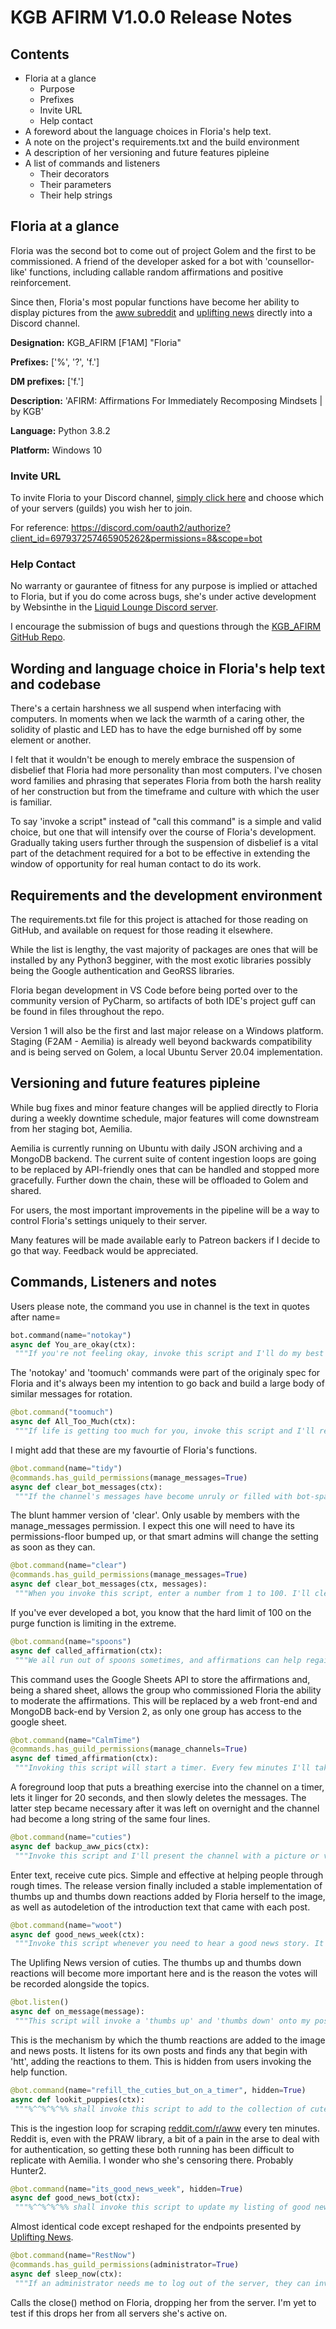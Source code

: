 # KGB AFIRM V1.0.0 Release Notes

## Contents

- Floria at a glance
  - Purpose
  - Prefixes
  - Invite URL
  - Help contact
- A foreword about the language choices in Floria's help text.
- A note on the project's requirements.txt and the build environment
- A description of her versioning and future features pipleine
- A list of commands and listeners
  - Their decorators
  - Their parameters
  - Their help strings

## Floria at a glance

Floria was the second bot to come out of project Golem and the first to be commissioned. A friend of the developer asked for a bot with 'counsellor-like' functions, including callable random affirmations and positive reinforcement.

Since then, Floria's most popular functions have become her ability to display pictures from the [aww subreddit](https://reddit.com/r/aww/) and [uplifting news](https://reddit.com/r/UpliftingNews) directly into a Discord channel.

**Designation:** KGB_AFIRM [F1AM] "Floria"

**Prefixes:**  ['%', '?', 'f.']

**DM prefixes:**  ['f.']

**Description:** 'AFIRM: Affirmations For Immediately Recomposing Mindsets | by KGB'

**Language:** Python 3.8.2

**Platform:** Windows 10

### Invite URL

To invite Floria to your Discord channel, [simply click here](https://discord.com/oauth2/authorize?client_id=697937257465905262&permissions=8&scope=bot) and choose which of your servers (guilds) you wish her to join.

For reference: https://discord.com/oauth2/authorize?client_id=697937257465905262&permissions=8&scope=bot

### Help Contact

No warranty or gaurantee of fitness for any purpose is implied or attached to Floria, but if you do come across bugs, she's under active development by Websinthe in the [Liquid Lounge Discord server](https://discord.gg/VbEqT2U).

I encourage the submission of bugs and questions through the [KGB_AFIRM GitHub Repo](https://github.com/KGBicheno/KGB_AFIRM/issues).

## Wording and language choice in Floria's help text and codebase

There's a certain harshness we all suspend when interfacing with computers. In moments when we lack the warmth of a caring other, the solidity of plastic and LED has to have the edge burnished off by some element or another.

I felt that it wouldn't be enough to merely embrace the suspension of disbelief that Floria had more personality than most computers. I've chosen word families and phrasing that seperates Floria from both the harsh reality of her construction but from the timeframe and culture with which the user is familiar.

To say 'invoke a script" instead of "call this command" is a simple and valid choice, but one that will intensify over the course of Floria's development. Gradually taking users further through the suspension of disbelief is a vital part of the detachment required for a bot to be effective in extending the window of opportunity for real human contact to do its work.

## Requirements and the development environment

The requirements.txt file for this project is attached for those reading on GitHub, and available on request for those reading it elsewhere.

While the list is lengthy, the vast majority of packages are ones that will be installed by any Python3 begginer, with the most exotic libraries possibly being the Google authentication and GeoRSS libraries.

Floria began development in VS Code before being ported over to the community version of PyCharm, so artifacts of both IDE's project guff can be found in files throughout the repo.

Version 1 will also be the first and last major release on a Windows platform. Staging (F2AM - Aemilia) is already well beyond backwards compatibility and is being served on Golem, a local Ubuntu Server 20.04 implementation.

## Versioning and future features pipleine

While bug fixes and minor feature changes will be applied directly to Floria during a weekly downtime schedule, major features will come downstream from her staging bot, Aemilia.

Aemilia is currently running on Ubuntu with daily JSON archiving and a MongoDB backend. The current suite of content ingestion loops are going to be replaced by API-friendly ones that can be handled and stopped more gracefully. Further down the chain, these will be offloaded to Golem and shared.

For users, the most important improvements in the pipeline will be a way to control Floria's settings uniquely to their server.

Many features will be made available early to Patreon backers if I decide to go that way. Feedback would be appreciated.

## Commands, Listeners and notes

Users please note, the command you use in channel is the text in quotes after name=

```Python
bot.command(name="notokay")
async def You_are_okay(ctx):
 """If you're not feeling okay, invoke this script and I'll do my best to help you out."""
```

The 'notokay' and 'toomuch' commands were part of the originaly spec for Floria and it's always been my intention to go back and build a large body of similar messages for rotation. 

```Python
@bot.command("toomuch")
async def All_Too_Much(ctx):
 """If life is getting too much for you, invoke this script and I'll remind you of a few things that might help."""
```

I might add that these are my favourtie of Floria's functions.

```Python
@bot.command(name="tidy")
@commands.has_guild_permissions(manage_messages=True)
async def clear_bot_messages(ctx):
 """If the channel's messages have become unruly or filled with bot-spam, I'll clear the last 100, easy."""
```

The blunt hammer version of 'clear'. Only usable by members with the manage_messages permission. I expect this one will need to have its permissions-floor bumped up, or that smart admins will change the setting as soon as they can.

```Python
@bot.command(name="clear")
@commands.has_guild_permissions(manage_messages=True)
async def clear_bot_messages(ctx, messages):
 """When you invoke this script, enter a number from 1 to 100. I'll clear that many messages from this channel for you. Like this: f.clear 33"""
```

If you've ever developed a bot, you know that the hard limit of 100 on the purge function is limiting in the extreme. 

```Python
@bot.command(name="spoons")
async def called_affirmation(ctx):
 """We all run out of spoons sometimes, and affirmations can help regain them. Invoke this script and repeat a psuedo-randomly chosen affirmation after me."""
```

This command uses the Google Sheets API to store the affirmations and, being a shared sheet, allows the group who commissioned Floria the ability to moderate the affirmations. This will be replaced by a web front-end and MongoDB back-end by Version 2, as only one group has access to the google sheet.

```Python
@bot.command(name="CalmTime")
@commands.has_guild_permissions(manage_channels=True)
async def timed_affirmation(ctx):
 """Invoking this script will start a timer. Every few minutes I'll take the channel through a breathing exercise and then finish with a picture of something cute."""
```

A foreground loop that puts a breathing exercise into the channel on a timer, lets it linger for 20 seconds, and then slowly deletes the messages. The latter step became necessary after it was left on overnight and the channel had become a long string of the same four lines.

```Python
@bot.command(name="cuties")
async def backup_aww_pics(ctx):
 """Invoke this script and I'll present the channel with a picture or video of something adorable and life-affirming."""
```

Enter text, receive cute pics. Simple and effective at helping people through rough times. The release version finally included a stable implementation of thumbs up and thumbs down reactions added by Floria herself to the image, as well as autodeletion of the introduction text that came with each post.

```Python
@bot.command(name="woot")
async def good_news_week(ctx):
 """Invoke this script whenever you need to hear a good news story. It's good to be reminded of the good things happening around the world."""
```

The Uplifing News version of cuties. The thumbs up and thumbs down reactions will become more important here and is the reason the votes will be recorded alongside the topics.

```Python
@bot.listen()
async def on_message(message):
 """This script will invoke a 'thumbs up' and 'thumbs down' onto my posts for everyone to click on depending on their reaction."""
```

This is the mechanism by which the thumb reactions are added to the image and news posts. It listens for its own posts and finds any that begin with 'htt', adding the reactions to them. This is hidden from users invoking the help function. 

```Python
@bot.command(name="refill_the_cuties_but_on_a_timer", hidden=True)
async def lookit_puppies(ctx):
 """%^^%^%^%% shall invoke this script to add to the collection of cute pictures I can present to those who need them."""
```

This is the ingestion loop for scraping [reddit.com/r/aww](https://reddit.com/r/aww) every ten minutes. Reddit is, even with the PRAW library, a bit of a pain in the arse to deal with for authentication, so getting these both running has been difficult to replicate with Aemilia. I wonder who she's censoring there. Probably Hunter2.

```Python
@bot.command(name="its_good_news_week", hidden=True)
async def good_news_bot(ctx):
 """%^^%^%^%% shall invoke this script to update my listing of good news stories."""
```

Almost identical code except reshaped for the endpoints presented by [Uplifting News](https://reddit.com/r/UplifingNews).

```Python
@bot.command(name="RestNow")
@commands.has_guild_permissions(administrator=True)
async def sleep_now(ctx):
 """If an administrator needs me to log out of the server, they can invoke this script. I can then be invited back later."""
```

Calls the close() method on Floria, dropping her from the server. I'm yet to test if this drops her from all servers she's active on.
